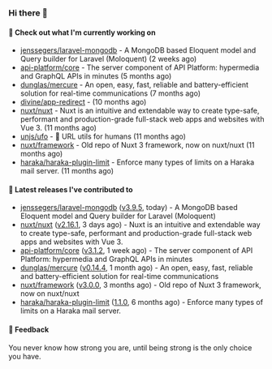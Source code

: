 ### Hi there 👋

#### 👷 Check out what I'm currently working on

- [jenssegers/laravel-mongodb](https://github.com/jenssegers/laravel-mongodb) - A MongoDB based Eloquent model and Query builder for Laravel (Moloquent) (2 weeks ago)
- [api-platform/core](https://github.com/api-platform/core) - The server component of API Platform: hypermedia and GraphQL APIs in minutes (5 months ago)
- [dunglas/mercure](https://github.com/dunglas/mercure) - An open, easy, fast, reliable and battery-efficient solution for real-time communications (7 months ago)
- [divine/app-redirect](https://github.com/divine/app-redirect) -  (10 months ago)
- [nuxt/nuxt](https://github.com/nuxt/nuxt) - Nuxt is an intuitive and extendable way to create type-safe, performant and production-grade full-stack web apps and websites with Vue 3. (11 months ago)
- [unjs/ufo](https://github.com/unjs/ufo) - 🔗 URL utils for humans (11 months ago)
- [nuxt/framework](https://github.com/nuxt/framework) - Old repo of Nuxt 3 framework, now on nuxt/nuxt (11 months ago)
- [haraka/haraka-plugin-limit](https://github.com/haraka/haraka-plugin-limit) - Enforce many types of limits on a Haraka mail server. (11 months ago)

#### 🔭 Latest releases I've contributed to

- [jenssegers/laravel-mongodb](https://github.com/jenssegers/laravel-mongodb) ([v3.9.5](https://github.com/jenssegers/laravel-mongodb/releases/tag/v3.9.5), today) - A MongoDB based Eloquent model and Query builder for Laravel (Moloquent)
- [nuxt/nuxt](https://github.com/nuxt/nuxt) ([v2.16.1](https://github.com/nuxt/nuxt/releases/tag/v2.16.1), 3 days ago) - Nuxt is an intuitive and extendable way to create type-safe, performant and production-grade full-stack web apps and websites with Vue 3.
- [api-platform/core](https://github.com/api-platform/core) ([v3.1.2](https://github.com/api-platform/core/releases/tag/v3.1.2), 1 week ago) - The server component of API Platform: hypermedia and GraphQL APIs in minutes
- [dunglas/mercure](https://github.com/dunglas/mercure) ([v0.14.4](https://github.com/dunglas/mercure/releases/tag/v0.14.4), 1 month ago) - An open, easy, fast, reliable and battery-efficient solution for real-time communications
- [nuxt/framework](https://github.com/nuxt/framework) ([v3.0.0](https://github.com/nuxt/framework/releases/tag/v3.0.0), 3 months ago) - Old repo of Nuxt 3 framework, now on nuxt/nuxt
- [haraka/haraka-plugin-limit](https://github.com/haraka/haraka-plugin-limit) ([1.1.0](https://github.com/haraka/haraka-plugin-limit/releases/tag/1.1.0), 6 months ago) - Enforce many types of limits on a Haraka mail server.

#### 💬 Feedback
You never know how strong you are, until being strong is the only choice you have.